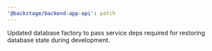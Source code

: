 ```yaml
---
'@backstage/backend-app-api': patch
---
```


Updated database factory to pass service deps required for restoring database state during development.
